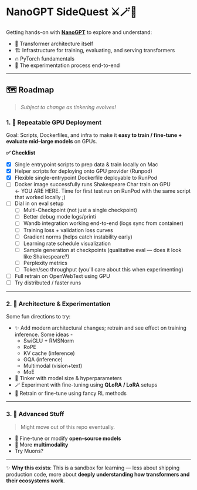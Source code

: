 # **NanoGPT SideQuest** ⚔️🪄🏰

Getting hands-on with **[NanoGPT](https://github.com/karpathy/nanoGPT)** to explore and understand:

- 🧠 Transformer architecture itself  
- 🏗️ Infrastructure for training, evaluating, and serving transformers  
- 🔥 PyTorch fundamentals  
- 🧪 The experimentation process end-to-end

---

## 🗺️ **Roadmap**  
> _Subject to change as tinkering evolves!_

### 1. 🚀 **Repeatable GPU Deployment**

Goal: Scripts, Dockerfiles, and infra to make it **easy to train / fine-tune + evaluate mid–large models** on GPUs.

**✅ Checklist**

- [x] Single entrypoint scripts to prep data & train locally on Mac  
- [x] Helper scripts for deploying onto GPU provider (Runpod)  
- [x] Flexible single-entrypoint Dockerfile deployable to RunPod  
- [ ] Docker image successfully runs Shakespeare Char train on GPU  
  <- YOU ARE HERE. Time for first test run on RunPod with the same script that worked locally ;)
- [ ] Dial in on eval setup
  - [ ] Multi-Checkpoint (not just a single checkpoint)
  - [ ] Better debug mode logs/printi
  - [ ] Wandb integration working end-to-end (logs sync from container)  
  - [ ] Training loss + validation loss curves  
  - [ ] Gradient norms (helps catch instability early)  
  - [ ] Learning rate schedule visualization  
  - [ ] Sample generation at checkpoints (qualitative eval — does it look like Shakespeare?)  
  - [ ] Perplexity metrics  
  - [ ] Token/sec throughput (you'll care about this when experimenting)
- [ ] Full retrain on OpenWebText using GPU  
- [ ] Try distributed / faster runs  
---

### 2. 🧠 **Architecture & Experimentation**

Some fun directions to try:

- ✨ Add modern architectural changes; retrain and see effect on training inference. Some ideas -
  - SwiGLU + RMSNorm
  - RoPE
  - KV cache (inference)
  - GQA (inference)
  - Multimodal (vision+text)
  - MoE
- 🧮 Tinker with model size & hyperparameters  
- 🪄 Experiment with fine-tuning using **QLoRA / LoRA** setups  
- 🧭 Retrain or fine-tune using fancy RL methods

---

### 3. 🧬 **Advanced Stuff**  
> Might move out of this repo eventually.

- 🧪 Fine-tune or modify **open-source models**
- 🧠 More **multimodality** 
- Try Muons?


---

✨ **Why this exists**: This is a sandbox for learning — less about shipping production code, more about **deeply understanding how transformers and their ecosystems work**.
